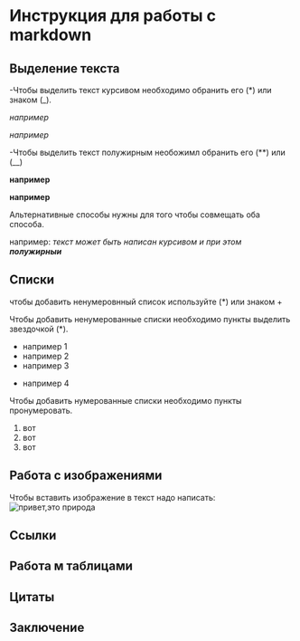 # Инструкция для работы с markdown 

## Выделение текста
-Чтобы выделить текст курсивом необходимо обранить его (*) или знаком (_).

_например_

*например*

 -Чтобы выделить текст полужирным необожимл обранить его (**) или (__)

 __например__

 **например**

Альтернативные способы нужны для того чтобы совмещать оба способа. 

например: _текст может быть написан курсивом и при этом **полужирныи**_

## Списки 

чтобы добавить ненумеровнный список используйте (*) или знаком +

Чтобы добавить ненумерованные списки необходимо пункты выделить звездочкой (*).
* например 1
* например 2 
* например 3
+ например 4

 Чтобы добавить нумерованные списки необходимо пункты пронумеровать.
1. вот
2. вот 
3. вот
## Работа с изображениями

Чтобы вставить изображение в текст надо написать: ![привет,это природа](zoltan-tasi-vHnVtLK8rCc-unsplash.jpg)

## Ссылки 




## Работа м таблицами 

## Цитаты 

## Заключение